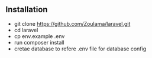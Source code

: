 

## Installation


- git clone https://github.com/Zoulama/laravel.git
- cd laravel
- cp env.example .env
- run composer install
- cretae database to refere .env file for database config
